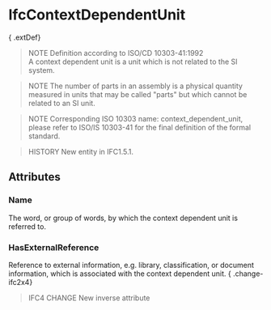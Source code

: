 # IfcContextDependentUnit

{ .extDef}
> NOTE  Definition according to ISO/CD 10303-41:1992  
> A context dependent unit is a unit which is not related to the SI system.

> NOTE  The number of parts in an assembly is a physical quantity measured in units that may be called "parts" but which cannot be related to an SI unit.

> NOTE  Corresponding ISO 10303 name: context_dependent_unit, please refer to ISO/IS 10303-41 for the final definition of the formal standard.

> HISTORY  New entity in IFC1.5.1.

## Attributes

### Name
The word, or group of words, by which the context dependent unit is referred to.

### HasExternalReference
Reference to external information, e.g. library, classification, or document information, which is associated with the context dependent unit.
{ .change-ifc2x4}
> IFC4 CHANGE New inverse attribute
